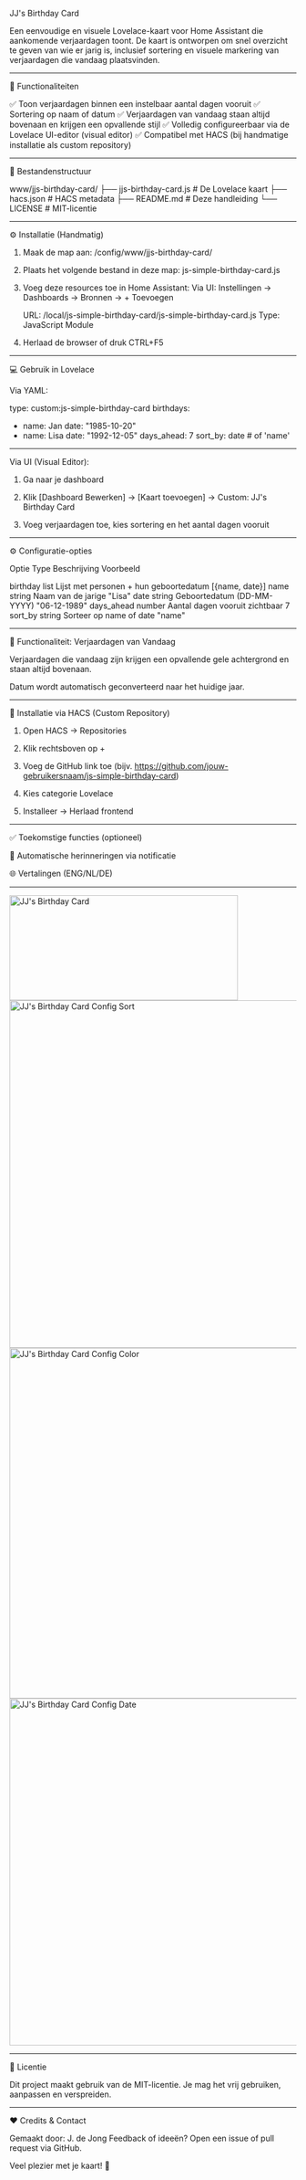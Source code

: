 JJ's Birthday Card

Een eenvoudige en visuele Lovelace-kaart voor Home Assistant die aankomende verjaardagen toont. De kaart is ontworpen om snel overzicht te geven van wie er jarig is, inclusief sortering en visuele markering van verjaardagen die vandaag plaatsvinden.


*********************************************************************************************************

🎉 Functionaliteiten

✅ Toon verjaardagen binnen een instelbaar aantal dagen vooruit
✅ Sortering op naam of datum
✅ Verjaardagen van vandaag staan altijd bovenaan en krijgen een opvallende stijl
✅ Volledig configureerbaar via de Lovelace UI-editor (visual editor)
✅ Compatibel met HACS (bij handmatige installatie als custom repository)


*********************************************************************************************************

📁 Bestandenstructuur

www/jjs-birthday-card/
├── jjs-birthday-card.js             # De Lovelace kaart
├── hacs.json                        # HACS metadata
├── README.md                        # Deze handleiding
└── LICENSE                          # MIT-licentie


*********************************************************************************************************

⚙️ Installatie (Handmatig)

1. Maak de map aan:
    /config/www/jjs-birthday-card/

2. Plaats het volgende bestand in deze map:
    js-simple-birthday-card.js

3. Voeg deze resources toe in Home Assistant:
    Via UI:
    Instellingen → Dashboards → Bronnen → + Toevoegen

    URL: /local/js-simple-birthday-card/js-simple-birthday-card.js
    Type: JavaScript Module

4. Herlaad de browser of druk CTRL+F5


*********************************************************************************************************

💻 Gebruik in Lovelace

Via YAML:

type: custom:js-simple-birthday-card
birthdays:
  - name: Jan
    date: "1985-10-20"
  - name: Lisa
    date: "1992-12-05"
days_ahead: 7
sort_by: date  # of 'name'


-------------------------------------------------------------------------------------------------------

Via UI (Visual Editor):

1. Ga naar je dashboard

2. Klik [Dashboard Bewerken] → [Kaart toevoegen] → Custom: JJ's Birthday Card

3. Voeg verjaardagen toe, kies sortering en het aantal dagen vooruit


*********************************************************************************************************

⚙️ Configuratie-opties

Optie	      Type	    Beschrijving	                            Voorbeeld

birthday	  list	    Lijst met personen + hun geboortedatum	  [{name, date}]
name	      string	  Naam van de jarige	                      "Lisa"
date	      string	  Geboortedatum                             (DD-MM-YYYY)	"06-12-1989"
days_ahead	number	  Aantal dagen vooruit zichtbaar	          7
sort_by	    string	  Sorteer op name of date	                  "name"


*********************************************************************************************************

🎨 Functionaliteit: Verjaardagen van Vandaag

Verjaardagen die vandaag zijn krijgen een opvallende gele achtergrond en staan altijd bovenaan.

Datum wordt automatisch geconverteerd naar het huidige jaar.


*********************************************************************************************************

🚀 Installatie via HACS (Custom Repository)

1. Open HACS → Repositories


2. Klik rechtsboven op +


3. Voeg de GitHub link toe (bijv. https://github.com/jouw-gebruikersnaam/js-simple-birthday-card)


4. Kies categorie Lovelace


5. Installeer → Herlaad frontend


*********************************************************************************************************

✅ Toekomstige functies (optioneel)

🎁 Automatische herinneringen via notificatie

🌐 Vertalingen (ENG/NL/DE)


*********************************************************************************************************

<img width="401" height="184" alt="JJ's Birthday Card" src="https://github.com/user-attachments/assets/e4801d7f-9f8b-4a25-967e-aec806d28827" />

<img width="934" height="609" alt="JJ's Birthday Card Config Sort" src="https://github.com/user-attachments/assets/2e4563a8-b704-41a4-975d-c3f4a38a9cff" />

<img width="933" height="614" alt="JJ's Birthday Card Config Color" src="https://github.com/user-attachments/assets/f5401856-253c-42dc-94eb-7acbcfd8fa68" />

<img width="932" height="608" alt="JJ's Birthday Card Config Date" src="https://github.com/user-attachments/assets/255bce36-6abe-430e-9061-5ef91a14faf5" />

*********************************************************************************************************

📄 Licentie

Dit project maakt gebruik van de MIT-licentie. Je mag het vrij gebruiken, aanpassen en verspreiden.


*********************************************************************************************************

❤️ Credits & Contact

Gemaakt door: J. de Jong
Feedback of ideeën? Open een issue of pull request via GitHub.

Veel plezier met je kaart! 🎂
